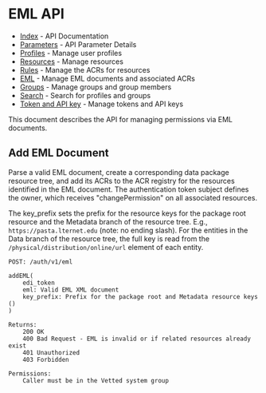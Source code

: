 # EML API

- [Index](index.md) - API Documentation
- [Parameters](parameters.md) - API Parameter Details
- [Profiles](profile.md) - Manage user profiles
- [Resources](resource.md) - Manage resources
- [Rules](rule.md) - Manage the ACRs for resources
- [EML](eml.md) - Manage EML documents and associated ACRs
- [Groups](group.md) - Manage groups and group members
- [Search](search.md) - Search for profiles and groups
- [Token and API key](token.md) - Manage tokens and API keys

This document describes the API for managing permissions via EML documents.

## Add EML Document

Parse a valid EML document, create a corresponding data package resource tree, and add its ACRs to the ACR registry for the resources identified in the EML document. The authentication token subject defines the owner, which receives "changePermission" on all associated resources.

The key_prefix sets the prefix for the resource keys for the package root resource and the Metadata branch of the resource tree. E.g., `https://pasta.lternet.edu` (note: no ending slash). For the entities in the Data branch of the resource tree, the full key is read from the `/physical/distribution/online/url` element of each entity.

```
POST: /auth/v1/eml

addEML(
    edi_token
    eml: Valid EML XML document
    key_prefix: Prefix for the package root and Metadata resource keys ()
)

Returns:
    200 OK
    400 Bad Request - EML is invalid or if related resources already exist
    401 Unauthorized
    403 Forbidden

Permissions:
    Caller must be in the Vetted system group
```
